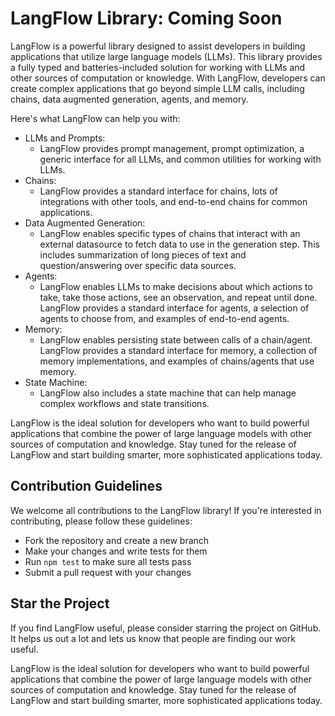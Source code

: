 # LangFlow Library: Coming Soon

LangFlow is a powerful library designed to assist developers in building applications that utilize large language models (LLMs). This library provides a fully typed and batteries-included solution for working with LLMs and other sources of computation or knowledge. With LangFlow, developers can create complex applications that go beyond simple LLM calls, including chains, data augmented generation, agents, and memory.

Here's what LangFlow can help you with:

- LLMs and Prompts:
  - LangFlow provides prompt management, prompt optimization, a generic interface for all LLMs, and common utilities for working with LLMs.
- Chains:
  - LangFlow provides a standard interface for chains, lots of integrations with other tools, and end-to-end chains for common applications.
- Data Augmented Generation:
  - LangFlow enables specific types of chains that interact with an external datasource to fetch data to use in the generation step. This includes summarization of long pieces of text and question/answering over specific data sources.
- Agents:
  - LangFlow enables LLMs to make decisions about which actions to take, take those actions, see an observation, and repeat until done. LangFlow provides a standard interface for agents, a selection of agents to choose from, and examples of end-to-end agents.
- Memory:
  - LangFlow enables persisting state between calls of a chain/agent. LangFlow provides a standard interface for memory, a collection of memory implementations, and examples of chains/agents that use memory.
- State Machine:
  - LangFlow also includes a state machine that can help manage complex workflows and state transitions.

LangFlow is the ideal solution for developers who want to build powerful applications that combine the power of large language models with other sources of computation and knowledge. Stay tuned for the release of LangFlow and start building smarter, more sophisticated applications today.

## Contribution Guidelines

We welcome all contributions to the LangFlow library! If you're interested in contributing, please follow these guidelines:

- Fork the repository and create a new branch
- Make your changes and write tests for them
- Run `npm test` to make sure all tests pass
- Submit a pull request with your changes

## Star the Project

If you find LangFlow useful, please consider starring the project on GitHub. It helps us out a lot and lets us know that people are finding our work useful.

LangFlow is the ideal solution for developers who want to build powerful applications that combine the power of large language models with other sources of computation and knowledge. Stay tuned for the release of LangFlow and start building smarter, more sophisticated applications today.
